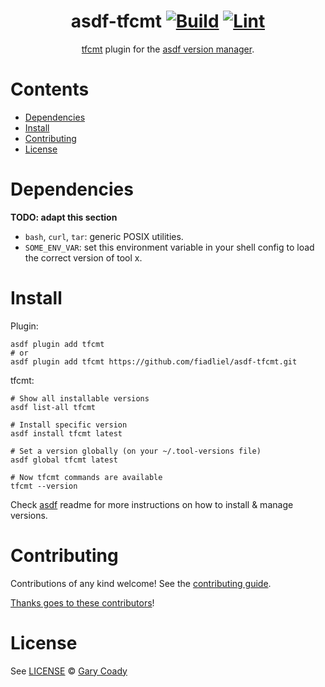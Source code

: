 <div align="center">

# asdf-tfcmt [![Build](https://github.com/fiadliel/asdf-tfcmt/actions/workflows/build.yml/badge.svg)](https://github.com/fiadliel/asdf-tfcmt/actions/workflows/build.yml) [![Lint](https://github.com/fiadliel/asdf-tfcmt/actions/workflows/lint.yml/badge.svg)](https://github.com/fiadliel/asdf-tfcmt/actions/workflows/lint.yml)

[tfcmt](https://suzuki-shunsuke.github.io/tfcmt/) plugin for the [asdf version manager](https://asdf-vm.com).

</div>

# Contents

- [Dependencies](#dependencies)
- [Install](#install)
- [Contributing](#contributing)
- [License](#license)

# Dependencies

**TODO: adapt this section**

- `bash`, `curl`, `tar`: generic POSIX utilities.
- `SOME_ENV_VAR`: set this environment variable in your shell config to load the correct version of tool x.

# Install

Plugin:

```shell
asdf plugin add tfcmt
# or
asdf plugin add tfcmt https://github.com/fiadliel/asdf-tfcmt.git
```

tfcmt:

```shell
# Show all installable versions
asdf list-all tfcmt

# Install specific version
asdf install tfcmt latest

# Set a version globally (on your ~/.tool-versions file)
asdf global tfcmt latest

# Now tfcmt commands are available
tfcmt --version
```

Check [asdf](https://github.com/asdf-vm/asdf) readme for more instructions on how to
install & manage versions.

# Contributing

Contributions of any kind welcome! See the [contributing guide](contributing.md).

[Thanks goes to these contributors](https://github.com/fiadliel/asdf-tfcmt/graphs/contributors)!

# License

See [LICENSE](LICENSE) © [Gary Coady](https://github.com/fiadliel/)
